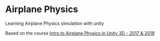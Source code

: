 # Airplane Physics
 Learning Airplane Physics simulation with unity

Based on the course [Intro to Airplane Physics in Unity 3D - 2017 & 2018](https://www.udemy.com/course/intro-to-airplane-physics-in-unity-3d/)
